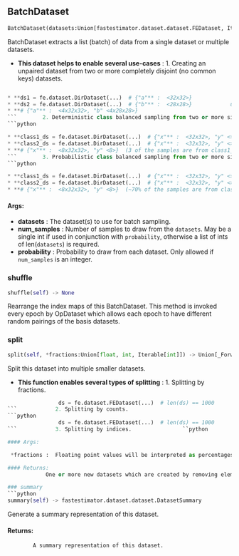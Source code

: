 ## BatchDataset
```python
BatchDataset(datasets:Union[fastestimator.dataset.dataset.FEDataset, Iterable[fastestimator.dataset.dataset.FEDataset]], num_samples:Union[int, Iterable[int]], probability:Union[Iterable[float], NoneType]=None) -> None
```
BatchDataset extracts a list (batch) of data from a single dataset or multiple datasets.
* **This dataset helps to enable several use-cases** :         1. Creating an unpaired dataset from two or more completely disjoint (no common keys) datasets.            
```python

* **ds1 = fe.dataset.DirDataset(...)  # {"a"** :  <32x32>}
* **ds2 = fe.dataset.DirDataset(...)  # {"b"** :  <28x28>}            unpaired_ds = fe.dataset.BatchDataset(datasets=[ds1, ds2], num_samples=[4, 4])
* **# {"a"** :  <4x32x32>, "b" <4x28x28>}            
```        2. Deterministic class balanced sampling from two or more similar (all keys in common) datasets.            
```python

* **class1_ds = fe.dataset.DirDataset(...)  # {"x"** :  <32x32>, "y" <>}
* **class2_ds = fe.dataset.DirDataset(...)  # {"x"** :  <32x32>, "y" <>}            ds = fe.dataset.BatchDataset(datasets=[ds1, ds2], num_samples=[3, 5])
* **# {"x"** :  <8x32x32>, "y" <8>}  (3 of the samples are from class1_ds, 5 of the samples from class2_ds)            
```        3. Probabilistic class balanced sampling from two or more similar (all keys in common) datasets.            
```python

* **class1_ds = fe.dataset.DirDataset(...)  # {"x"** :  <32x32>, "y" <>}
* **class2_ds = fe.dataset.DirDataset(...)  # {"x"** :  <32x32>, "y" <>}            ds = fe.dataset.BatchDataset(datasets=[ds1, ds2], num_samples=8, probability=[0.7, 0.3])
* **# {"x"** :  <8x32x32>, "y" <8>}  (~70% of the samples are from class1_ds, ~30% of the samples from class2_ds)            
```

#### Args:

* **datasets** :  The dataset(s) to use for batch sampling.
* **num_samples** :  Number of samples to draw from the `datasets`. May be a single int if used in conjunction with            `probability`, otherwise a list of ints of len(`datasets`) is required.
* **probability** :  Probability to draw from each dataset. Only allowed if `num_samples` is an integer.    

### shuffle
```python
shuffle(self) -> None
```
Rearrange the index maps of this BatchDataset.        This method is invoked every epoch by OpDataset which allows each epoch to have different random pairings of the        basis datasets.        

### split
```python
split(self, *fractions:Union[float, int, Iterable[int]]) -> Union[_ForwardRef('UnpairedDataset'), List[_ForwardRef('UnpairedDataset')]]
```
Split this dataset into multiple smaller datasets.
* **This function enables several types of splitting** :             1. Splitting by fractions.                
```python
                ds = fe.dataset.FEDataset(...)  # len(ds) == 1000                ds2 = ds.split(0.1)  # len(ds) == 900, len(ds2) == 100                ds3, ds4 = ds.split(0.1, 0.2)  # len(ds) == 630, len(ds3) == 90, len(ds4) == 180                
```            2. Splitting by counts.                
```python
                ds = fe.dataset.FEDataset(...)  # len(ds) == 1000                ds2 = ds.split(100)  # len(ds) == 900, len(ds2) == 100                ds3, ds4 = ds.split(90, 180)  # len(ds) == 630, len(ds3) == 90, len(ds4) == 180                
```            3. Splitting by indices.                ``python                ds = fe.dataset.FEDataset(...)  # len(ds) == 1000                ds2 = ds.split([87,2,3,100,121,158])  # len(ds) == 994, len(ds2) == 6                ds3 = ds.split(range(100))  # len(ds) == 894, len(ds3) == 100                ```

#### Args:

 *fractions :  Floating point values will be interpreted as percentages, integers as an absolute number of                datapoints, and an iterable of integers as the exact indices of the data that should be removed in order                to create the new dataset.

#### Returns:
            One or more new datasets which are created by removing elements from the current dataset. The number of            datasets returned will be equal to the number of `fractions` provided. If only a single value is provided            then the return will be a single dataset rather than a list of datasets.        

### summary
```python
summary(self) -> fastestimator.dataset.dataset.DatasetSummary
```
Generate a summary representation of this dataset.

#### Returns:
            A summary representation of this dataset.        